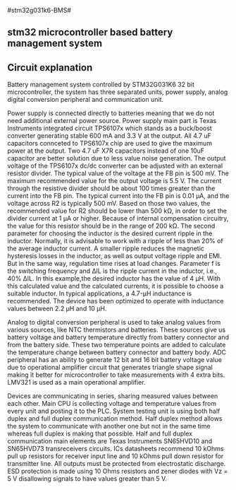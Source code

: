 #stm32g031k6-BMS#

stm32 microcontroller based battery management system
-----------------------------------------------------
Circuit explanation
------------------
Battery management system controlled by STM32G031K6 32 bit microcontroller, the system has three separated units, power supply, analog digital conversion peripheral 
and communication unit. 

Power supply is connected directly to batteries meaning that we do not need additional external power source. Power supply main part is Texas Instruments integrated 
circuit TPS6107x which stands as a buck/boost converter generating stable 600 mA and 3.3 V at the output. All 4.7 uF capacitors connceted to TPS6107x chip are used to give the 
maximum power at the output. Two 4.7 uF X7R capacitors instead of one 10uF capacitor are better solution due to less value noise generation. The output voltage of the TPS6107x dc/dc
converter can be adjusted with an external resistor divider. The typical value of the voltage at the FB pin is 500 mV. The maximum recommended value for the output voltage is 5.5 V.
The current through the resistive divider should be about 100 times greater than the current into the FB pin. The typical current into the FB pin is 0.01 µA, and the voltage across R2
is typically 500 mV. Based on those two values, the recommended value for R2 should be lower than 500 kΩ, in order to set the divider current at 1 µA or higher. Because of internal
compensation circuitry, the value for this resistor should be in the range of 200 kΩ. The second parameter for choosing the inductor is the desired current ripple in the inductor.
Normally, it is advisable to work with a ripple of less than 20% of the average inductor current. A smaller ripple reduces the magnetic hysteresis losses in the inductor, as well as 
output voltage ripple and EMI. But in the same way, regulation time rises at load changes. Parameter f is the switching frequency and ΔIL is the ripple current in the inductor, i.e.,
40% ΔIL. In this example,the desired inductor has the value of 4 µH. With this calculated value and the calculated currents, it is possible to choose a suitable inductor. In typical 
applications, a 4.7-µH inductance is recommended. The device has been optimized to operate with inductance values between 2.2 µH and 10 µH.

Analog to digital conversion peripheral is used to take analog values from various sources, like NTC thermistors and batteries. These sources give us battery voltage and
battery temperature directly from battery connector and from the battery side. These two temperature points are added to calculate the temperature change between battery
connector and battery body. ADC peripheral has an ability to generate 12 bit and 16 bit battery voltage value due to operational amplifier circuit that generates triangle shape
signal making it better for microcontroller to take measurements with 4 extra bits. LMV321 is used as a main operational amplifier.

Devices are communicating in series, sharing measured values between each other. Main CPU is collecting voltage and temperature values from every unit and posting it to 
the PLC. System testing unit is using both half duplex and full duplex communication method. Half duplex method allows the system to communicate with another one but not 
in the same time whereas full duplex is making that possible. Half and full duplex communication main elements are Texas Instruments SN65HVD10 and SN65HVD73 transreceivers 
circuits. ICs datasheets recommend 10 kOhms pull up resistors for receiver input line and 10 kOhms pull down resistor for transmitter line. All outputs must be protected 
from electrostatic discharge. ESD protection is made using 10 Ohms resistors and zener diodes with Vz = 5 V disallowing signals to have values greater than 5 V.

